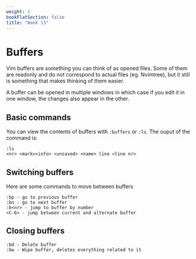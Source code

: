 ```yaml
---
weight: 1
bookFlatSection: false
title: "Week 13"
---
```


# Buffers
Vim buffers are something you can think of as opened files.
Some of them are readonly and do not correspond to actual files (eg. Nvimtree),
but it still is something that makes thinking of them easier.

A buffer can be opened in multiple windows in which case if you edit it in one window, the changes also appear in the other.

## Basic commands
You can view the contents of buffers with `:buffers` or `:ls`.
The ouput of the command is:
```vim
:ls
<nr> <mark><info> <unsaved> <name> line <line nr>
```

## Switching buffers
Here are some commands to move between buffers
```vim
:bp - go to previous buffer
:bn - go to next buffer
:b<nr> - jump to buffer by number
<C-6> - jump between current and alternate buffer
```

## Closing buffers
```vim
:bd - Delete buffer
:bw - Wipe buffer, deletes everything related to it 
```

